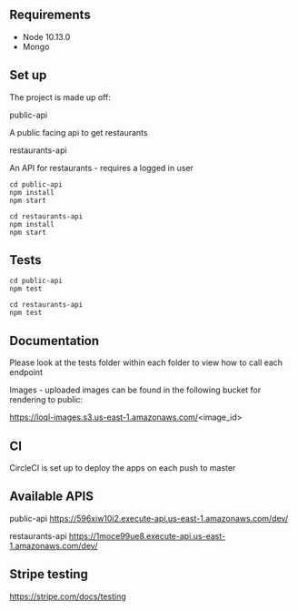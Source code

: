 ## Requirements

* Node 10.13.0
* Mongo

## Set up

The project is made up off:

public-api

A public facing api to get restaurants

restaurants-api

An API for restaurants - requires a logged in user

```
cd public-api
npm install
npm start
```

```
cd restaurants-api
npm install
npm start
```
## Tests
```
cd public-api
npm test
```
```
cd restaurants-api
npm test
```

## Documentation

Please look at the tests folder within each folder to view how to call each endpoint

Images - uploaded images can be found in the following bucket for rendering to public:

https://loql-images.s3.us-east-1.amazonaws.com/<image_id>


## CI

CircleCI is set up to deploy the apps on each push to master

## Available APIS

public-api
https://596xiw10i2.execute-api.us-east-1.amazonaws.com/dev/

restaurants-api
https://1moce99ue8.execute-api.us-east-1.amazonaws.com/dev/

## Stripe testing

https://stripe.com/docs/testing

